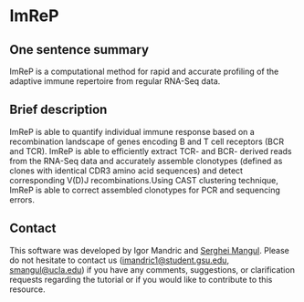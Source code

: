 # ImReP


## One sentence summary

ImReP is a computational method for rapid and accurate profiling of the adaptive immune repertoire from regular RNA-Seq data.

## Brief description

ImReP is able to quantify individual immune response based on a recombination landscape of genes encoding B and T cell receptors (BCR and TCR).  ImReP is able to efficiently extract TCR- and BCR- derived reads from the RNA-Seq data and accurately assemble clonotypes (defined as clones with identical CDR3 amino acid sequences)  and detect corresponding V(D)J recombinations.Using CAST clustering technique, ImReP is able to correct assembled clonotypes for PCR and sequencing errors.



## Contact

This software was developed by Igor Mandric and [Serghei Mangul](https://sergheimangul.wordpress.com/). Please do not hesitate to contact us (imandric1@student.gsu.edu, smangul@ucla.edu) if you have any comments, suggestions, or clarification requests regarding the tutorial or if you would like to contribute to this resource.
